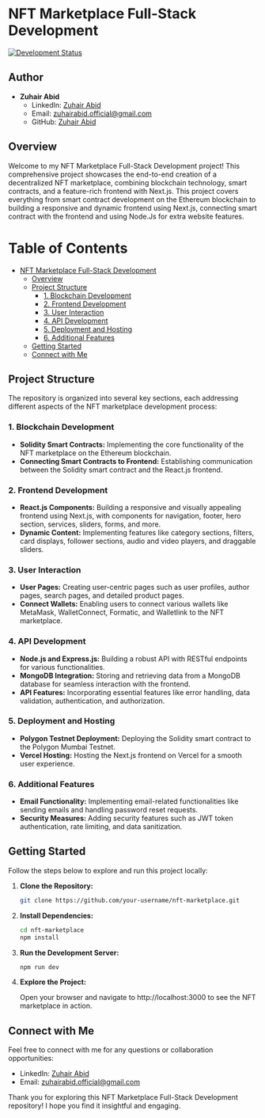 # NFT Marketplace Full-Stack Development

[![Development Status](https://img.shields.io/badge/Development-In%20Progress-yellow.svg)](https://github.com/your-username/your-repository)

## Author
- **Zuhair Abid**
  - LinkedIn: [Zuhair Abid](https://www.linkedin.com/in/zuhair-abid)
  - Email: zuhairabid.official@gmail.com
  - GitHub: [Zuhair Abid](https://github.com/zuhairabid)


## Overview
Welcome to my NFT Marketplace Full-Stack Development project! This comprehensive project showcases the end-to-end creation of a decentralized NFT marketplace, combining blockchain technology, smart contracts, and a feature-rich frontend with Next.js. This project covers everything from smart contract development on the Ethereum blockchain to building a responsive and dynamic frontend using Next.js, connecting smart contract with the frontend and using Node.Js for extra website features. 

# Table of Contents
- [NFT Marketplace Full-Stack Development](#nft-marketplace-full-stack-development)
  - [Overview](#overview)
  - [Project Structure](#project-structure)
    - [1. Blockchain Development](#1-blockchain-development)
    - [2. Frontend Development](#2-frontend-development)
    - [3. User Interaction](#3-user-interaction)
    - [4. API Development](#4-api-development)
    - [5. Deployment and Hosting](#5-deployment-and-hosting)
    - [6. Additional Features](#6-additional-features)
  - [Getting Started](#getting-started)
  - [Connect with Me](#connect-with-me)

<a name="project-structure"></a>
## Project Structure
The repository is organized into several key sections, each addressing different aspects of the NFT marketplace development process:

<a name="blockchain-development"></a>
### 1. Blockchain Development
- **Solidity Smart Contracts:** Implementing the core functionality of the NFT marketplace on the Ethereum blockchain.
- **Connecting Smart Contracts to Frontend:** Establishing communication between the Solidity smart contract and the React.js frontend.

<a name="frontend-development"></a>
### 2. Frontend Development
- **React.js Components:** Building a responsive and visually appealing frontend using Next.js, with components for navigation, footer, hero section, services, sliders, forms, and more.
- **Dynamic Content:** Implementing features like category sections, filters, card displays, follower sections, audio and video players, and draggable sliders.

<a name="user-interaction"></a>
### 3. User Interaction
- **User Pages:** Creating user-centric pages such as user profiles, author pages, search pages, and detailed product pages.
- **Connect Wallets:** Enabling users to connect various wallets like MetaMask, WalletConnect, Formatic, and Walletlink to the NFT marketplace.

<a name="api-development"></a>
### 4. API Development
- **Node.js and Express.js:** Building a robust API with RESTful endpoints for various functionalities.
- **MongoDB Integration:** Storing and retrieving data from a MongoDB database for seamless interaction with the frontend.
- **API Features:** Incorporating essential features like error handling, data validation, authentication, and authorization.

<a name="deployment-and-hosting"></a>
### 5. Deployment and Hosting
- **Polygon Testnet Deployment:** Deploying the Solidity smart contract to the Polygon Mumbai Testnet.
- **Vercel Hosting:** Hosting the Next.js frontend on Vercel for a smooth user experience.

<a name="additional-features"></a>
### 6. Additional Features
- **Email Functionality:** Implementing email-related functionalities like sending emails and handling password reset requests.
- **Security Measures:** Adding security features such as JWT token authentication, rate limiting, and data sanitization.

<a name="getting-started"></a>
## Getting Started
Follow the steps below to explore and run this project locally:

1. **Clone the Repository:**
   ```bash
   git clone https://github.com/your-username/nft-marketplace.git
   ```

2. **Install Dependencies:**
   ```bash
   cd nft-marketplace
   npm install

   ```

3. **Run the Development Server:**
   ```bash
   npm run dev
   ```

4. **Explore the Project:**

    Open your browser and navigate to http://localhost:3000 to see the NFT marketplace in action.




<a name="connect-with-me"></a>
## Connect with Me
Feel free to connect with me for any questions or collaboration opportunities:
- LinkedIn: [Zuhair Abid](https://www.linkedin.com/in/zuhair-abid)
- Email: zuhairabid.official@gmail.com

Thank you for exploring this NFT Marketplace Full-Stack Development repository! I hope you find it insightful and engaging.

   

